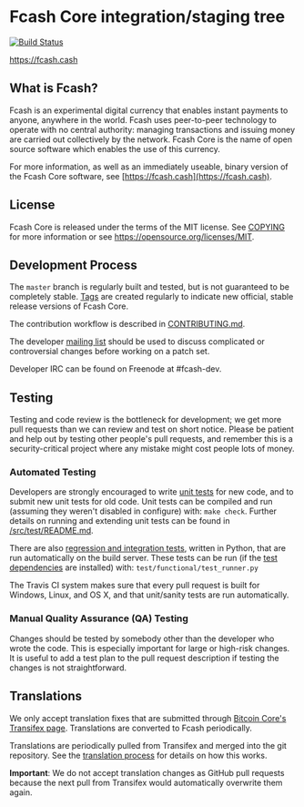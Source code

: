 Fcash Core integration/staging tree
=====================================

[![Build Status](https://travis-ci.org/fcash-project/fcash.svg?branch=master)](https://travis-ci.org/fcash-project/fcash)

https://fcash.cash

What is Fcash?
----------------

Fcash is an experimental digital currency that enables instant payments to
anyone, anywhere in the world. Fcash uses peer-to-peer technology to operate
with no central authority: managing transactions and issuing money are carried
out collectively by the network. Fcash Core is the name of open source
software which enables the use of this currency.

For more information, as well as an immediately useable, binary version of
the Fcash Core software, see [https://fcash.cash](https://fcash.cash).

License
-------

Fcash Core is released under the terms of the MIT license. See [COPYING](COPYING) for more
information or see https://opensource.org/licenses/MIT.

Development Process
-------------------

The `master` branch is regularly built and tested, but is not guaranteed to be
completely stable. [Tags](https://github.com/fcash-project/fcash-core/tags) are created
regularly to indicate new official, stable release versions of Fcash Core.

The contribution workflow is described in [CONTRIBUTING.md](CONTRIBUTING.md).

The developer [mailing list](https://groups.google.com/forum/#!forum/fcash-dev)
should be used to discuss complicated or controversial changes before working
on a patch set.

Developer IRC can be found on Freenode at #fcash-dev.

Testing
-------

Testing and code review is the bottleneck for development; we get more pull
requests than we can review and test on short notice. Please be patient and help out by testing
other people's pull requests, and remember this is a security-critical project where any mistake might cost people
lots of money.

### Automated Testing

Developers are strongly encouraged to write [unit tests](src/test/README.md) for new code, and to
submit new unit tests for old code. Unit tests can be compiled and run
(assuming they weren't disabled in configure) with: `make check`. Further details on running
and extending unit tests can be found in [/src/test/README.md](/src/test/README.md).

There are also [regression and integration tests](/test), written
in Python, that are run automatically on the build server.
These tests can be run (if the [test dependencies](/test) are installed) with: `test/functional/test_runner.py`

The Travis CI system makes sure that every pull request is built for Windows, Linux, and OS X, and that unit/sanity tests are run automatically.

### Manual Quality Assurance (QA) Testing

Changes should be tested by somebody other than the developer who wrote the
code. This is especially important for large or high-risk changes. It is useful
to add a test plan to the pull request description if testing the changes is
not straightforward.

Translations
------------

We only accept translation fixes that are submitted through [Bitcoin Core's Transifex page](https://www.transifex.com/projects/p/bitcoin/).
Translations are converted to Fcash periodically.

Translations are periodically pulled from Transifex and merged into the git repository. See the
[translation process](doc/translation_process.md) for details on how this works.

**Important**: We do not accept translation changes as GitHub pull requests because the next
pull from Transifex would automatically overwrite them again.
